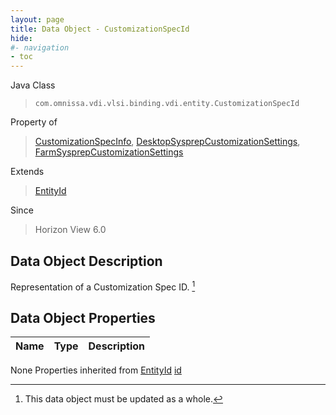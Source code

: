 ```yaml
---
layout: page
title: Data Object - CustomizationSpecId
hide:
#- navigation
- toc
---
```








Java Class
> `com.omnissa.vdi.vlsi.binding.vdi.entity.CustomizationSpecId`

Property of
> [CustomizationSpecInfo](vdi.utils.virtualcenter.CustomizationSpec.CustomizationSpecInfo.md#field_detail), [DesktopSysprepCustomizationSettings](vdi.resources.Desktop.SysprepCustomizationSettings.md#field_detail), [FarmSysprepCustomizationSettings](vdi.resources.Farm.SysprepCustomizationSettings.md#field_detail)

Extends
> [EntityId](vdi.EntityId.md)

Since
> Horizon View 6.0


## Data Object Description

Representation of a Customization Spec ID.
 [^167]



## Data Object Properties

 Name | Type | Description
:---|:---:|:---
None
Properties inherited from [EntityId](vdi.EntityId.md)
[id](vdi.EntityId.md#id)


 


[^167]: This data object must be updated as a whole.